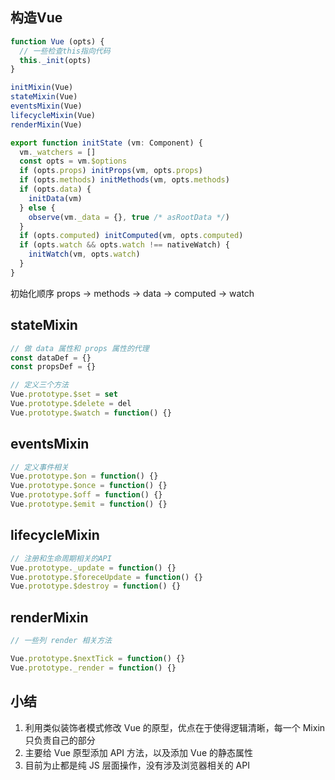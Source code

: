 ## 构造Vue
```javascript
function Vue (opts) {
  // 一些检查this指向代码
  this._init(opts)
}

initMixin(Vue)
stateMixin(Vue)
eventsMixin(Vue)
lifecycleMixin(Vue)
renderMixin(Vue)
```
```javascript
export function initState (vm: Component) {
  vm._watchers = []
  const opts = vm.$options
  if (opts.props) initProps(vm, opts.props)
  if (opts.methods) initMethods(vm, opts.methods)
  if (opts.data) {
    initData(vm)
  } else {
    observe(vm._data = {}, true /* asRootData */)
  }
  if (opts.computed) initComputed(vm, opts.computed)
  if (opts.watch && opts.watch !== nativeWatch) {
    initWatch(vm, opts.watch)
  }
}
```
初始化顺序 props -> methods -> data -> computed -> watch

## stateMixin
```javascript
// 做 data 属性和 props 属性的代理
const dataDef = {}
const propsDef = {}

// 定义三个方法
Vue.prototype.$set = set
Vue.prototype.$delete = del
Vue.prototype.$watch = function() {}
```

## eventsMixin
```javascript
// 定义事件相关
Vue.prototype.$on = function() {}
Vue.prototype.$once = function() {}
Vue.prototype.$off = function() {}
Vue.prototype.$emit = function() {}
```

## lifecycleMixin
```javascript
// 注册和生命周期相关的API
Vue.prototype._update = function() {}
Vue.prototype.$foreceUpdate = function() {}
Vue.prototype.$destroy = function() {}
```

## renderMixin
```javascript
// 一些列 render 相关方法

Vue.prototype.$nextTick = function() {}
Vue.prototype._render = function() {}
```

## 小结
1. 利用类似装饰者模式修改 Vue 的原型，优点在于使得逻辑清晰，每一个 Mixin 只负责自己的部分
2. 主要给 Vue 原型添加 API 方法，以及添加 Vue 的静态属性
3. 目前为止都是纯 JS 层面操作，没有涉及浏览器相关的 API